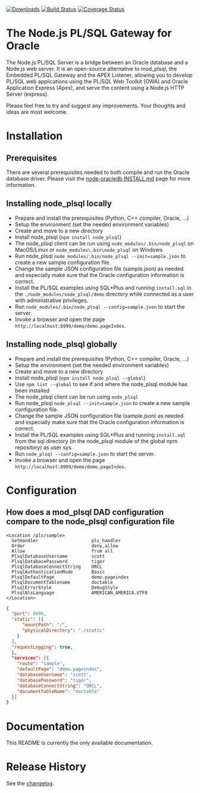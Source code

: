 [![Downloads][downloads-image]][npm-url] [![Build Status][travis-image]][travis-url] [![Coverage Status](https://coveralls.io/repos/doberkofler/node_plsql/badge.svg)](https://coveralls.io/r/doberkofler/node_plsql)

# The Node.js PL/SQL Gateway for Oracle
The Node.js PL/SQL Server is a bridge between an Oracle database and a Node.js web server.
It is an open-source alternative to mod_plsql, the Embedded PL/SQL Gateway and the APEX Listener,
allowing you to develop PL/SQL web applications using the PL/SQL Web Toolkit (OWA) and Oracle Application Express (Apex),
and serve the content using a Node.js HTTP Server (express).

Please feel free to try and suggest any improvements. Your thoughts and ideas are most welcome.

# Installation

## Prerequisites

There are several prerequisites needed to both compile and run the Oracle database driver.
Please visit the [node-oracledb INSTALL.md](https://github.com/oracle/node-oracledb/blob/master/INSTALL.md) page for more information.

## Installing node_plsql locally
* Prepare and install the prerequisites (Python, C++ compiler, Oracle, ...)
* Setup the environment (set the needed environment variables)
* Create and move to a new directory
* Install node_plsql (`npm install node_plsql`)
* The node_plsql client can be run using `node_modules/.bin/node_plsql` on MacOS/Linux or `node_modules\.bin\node_plsql` on Windows
* Run node_plsql `node_modules/.bin/node_plsql --init=sample.json` to create a new sample configuration file.
* Change the sample JSON configuration file (sample.json) as needed and especially make sure that the Oracle configuration information is correct.
* Install the PL/SQL examples using SQL*Plus and running `install.sql` in the `./node_modules/node_plsql/demo` directory while connected as a user with administrative privileges.
* Run `node_modules/.bin/node_plsql --config=sample.json` to start the server.
* Invoke a browser and open the page `http://localhost:8999/demo/demo.pageIndex`.

## Installing node_plsql globally
* Prepare and install the prerequisites (Python, C++ compiler, Oracle, ...)
* Setup the environment (set the needed environment variables)
* Create and move to a new directory
* Install node_plsql (`npm install node_plsql --global`)
* Use `npm list --global` to see if and where the node_plsql module has been installed
* The node_plsql client can be run using `node_plsql`
* Run node_plsql `node_plsql --init=sample.json` to create a new sample configuration file.
* Change the sample JSON configuration file (sample.json) as needed and especially make sure that the Oracle configuration information is correct.
* Install the PL/SQL examples using SQL*Plus and running `install.sql` from the sql directory (in the node_plsql module of the global npm repository) as user sys.
* Run `node_plsql --config=sample.json` to start the server.
* Invoke a browser and open the page `http://localhost:8999/demo/demo.pageIndex`.

# Configuration

## How does a mod_plsql DAD configuration compare to the node_plsql configuration file

```
<Location /pls/sample>
  SetHandler                    pls_handler
  Order                         deny,allow
  Allow                         from all
  PlsqlDatabaseUsername         scott
  PlsqlDatabasePassword         tiger
  PlsqlDatabaseConnectString    ORCL
  PlsqlAuthenticationMode       Basic
  PlsqlDefaultPage              demo.pageindex
  PlsqlDocumentTablename        doctable
  PlsqlErrorStyle               DebugStyle
  PlsqlNlsLanguage              AMERICAN_AMERICA.UTF8
</Location>
```

```json
{
  "port": 8999,
  "static": [{
      "mountPath": "/",
      "physicalDirectory": "./static"
    }
  ],
  "requestLogging": true,
  },
  "services": [{
    "route": "sample",
    "defaultPage": "demo.pageindex",
    "databaseUsername": "scott",
    "databasePassword": "tiger",
    "databaseConnectString": "ORCL",
    "documentTableName": "doctable"
  }]
}
```

# Documentation
This README is currently the only available documentation.

# Release History
See the [changelog](https://github.com/doberkofler/node_plsql/blob/master/CHANGELOG.md).

[downloads-image]: http://img.shields.io/npm/dm/node_plsql.svg
[npm-url]: https://npmjs.org/package/node_plsql

[travis-url]: http://travis-ci.org/doberkofler/node_plsql
[travis-image]: https://travis-ci.org/doberkofler/node_plsql.svg?branch=master
